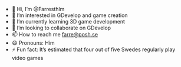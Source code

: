 - 👋 Hi, I’m @Farresthlm
- 👀 I’m interested in GDevelop and game creation
- 🌱 I’m currently learning 3D game development
- 💞️ I’m looking to collaborate on GDevelop
- 📫 How to reach me farre@posh.se
- 😄 Pronouns: Him
- ⚡ Fun fact: It’s estimated that four out of five Swedes regularly play video games

<!---
Farresthlm/Farresthlm is a ✨ special ✨ repository because its `README.md` (this file) appears on your GitHub profile.
You can click the Preview link to take a look at your changes.
--->
